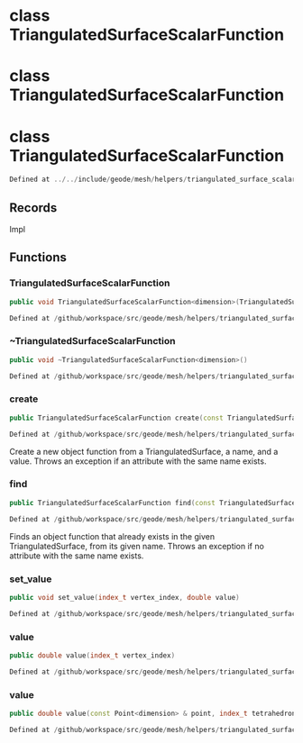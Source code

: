# class TriangulatedSurfaceScalarFunction

# class TriangulatedSurfaceScalarFunction

# class TriangulatedSurfaceScalarFunction

```cpp
Defined at ../../include/geode/mesh/helpers/triangulated_surface_scalar_function.h#39
```

## Records

Impl



## Functions

### TriangulatedSurfaceScalarFunction

```cpp
public void TriangulatedSurfaceScalarFunction<dimension>(TriangulatedSurfaceScalarFunction<dimension> && other)
```

```cpp
Defined at /github/workspace/src/geode/mesh/helpers/triangulated_surface_scalar_function.cpp#107
```

### ~TriangulatedSurfaceScalarFunction

```cpp
public void ~TriangulatedSurfaceScalarFunction<dimension>()
```

```cpp
Defined at /github/workspace/src/geode/mesh/helpers/triangulated_surface_scalar_function.cpp#134
```

### create

```cpp
public TriangulatedSurfaceScalarFunction create(const TriangulatedSurface<dimension> & solid, string_view function_name, double value)
```

```cpp
Defined at /github/workspace/src/geode/mesh/helpers/triangulated_surface_scalar_function.cpp#140
```

 Create a new object function from a TriangulatedSurface, a name, and a value. Throws an exception if an attribute with the same name exists.

### find

```cpp
public TriangulatedSurfaceScalarFunction find(const TriangulatedSurface<dimension> & solid, string_view function_name)
```

```cpp
Defined at /github/workspace/src/geode/mesh/helpers/triangulated_surface_scalar_function.cpp#150
```

 Finds an object function that already exists in the given TriangulatedSurface, from its given name. Throws an exception if no attribute with the same name exists.

### set_value

```cpp
public void set_value(index_t vertex_index, double value)
```

```cpp
Defined at /github/workspace/src/geode/mesh/helpers/triangulated_surface_scalar_function.cpp#159
```

### value

```cpp
public double value(index_t vertex_index)
```

```cpp
Defined at /github/workspace/src/geode/mesh/helpers/triangulated_surface_scalar_function.cpp#166
```

### value

```cpp
public double value(const Point<dimension> & point, index_t tetrahedron_id)
```

```cpp
Defined at /github/workspace/src/geode/mesh/helpers/triangulated_surface_scalar_function.cpp#173
```



